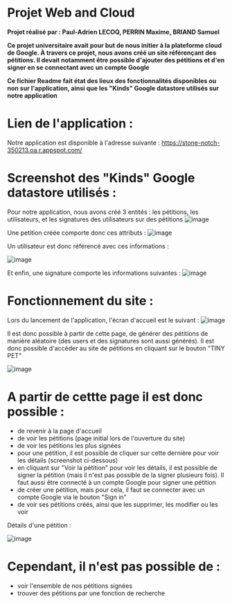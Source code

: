 # Projet Web and Cloud

**Projet réalisé par : Paul-Adrien LECOQ, PERRIN Maxime, BRIAND Samuel**

**Ce projet universitaire avait pour but de nous initier à la plateforme cloud de Google. À travers ce projet, nous avons créé un site référençant des pétitions. Il devait notamment être possible d'ajouter des pétitions et d'en signer en se connectant avec un compte Google**

**Ce fichier Readme fait état des lieux des fonctionnalités disponibles ou non sur l'application, ainsi que les "Kinds" Google datastore utilisés sur notre application**

#
# Lien de l'application : 

Notre application est disponible à l'adresse suivante : https://stone-notch-350213.oa.r.appspot.com/ 
#

# Screenshot des "Kinds" Google datastore utilisés : 

Pour notre application, nous avons créé 3 entités : les pétitions, les utilisateurs, et les signatures des utilisateurs sur des pétitions
![image](https://user-images.githubusercontent.com/80095833/170881484-5f7da7c0-8b5c-4710-9f5a-a99b0d8b3f96.png)

Une petition créée comporte donc ces attributs : 
![image](https://user-images.githubusercontent.com/80095833/170881582-6925216d-08a5-4904-a5d9-9fa8cb222f9b.png)

Un utilisateur est donc référencé avec ces informations : 

![image](https://user-images.githubusercontent.com/80095833/170881623-2f63b7c2-e7ad-4182-805c-5c820fcd9dbe.png)

Et enfin, une signature comporte les informations suivantes : 
![image](https://user-images.githubusercontent.com/80095833/170881684-94955588-2f2b-40cd-afe7-406aa9cd60db.png)
#

# Fonctionnement du site : 
Lors du lancement de l'application, l'écran d'accueil est le suivant :
![image](https://user-images.githubusercontent.com/80095833/170881859-fcdd1ba8-84c8-4981-b8ad-006a897ecf07.png)

Il est donc possible à partir de cette page, de générer des pétitions de manière aléatoire (des users et des signatures sont aussi générés). Il est donc possible d'accéder au site de pétitions en cliquant sur le bouton "TINY PET"

![image](https://user-images.githubusercontent.com/80095833/170882028-39e2cf89-2468-408f-bf47-a24277d34035.png)

# A partir de cettte page il est donc possible :

- de revenir à la page d'accueil 
- de voir les pétitions (page initial lors de l'ouverture du site)
- de voir les pétitions les plus signées
- pour une pétition, il est possible de cliquer sur cette dernière pour voir les détails (screenshot ci-dessous)
- en cliquant sur "Voir la pétition" pour voir les détails, il est possible de signer la pétition (mais il n'est pas possible de la signer plusieurs fois). Il faut aussi être connecté à un compte Google pour signer une pétition
- de créer une pétition, mais pour cela, il faut se connecter avec un compte Google via le bouton "Sign in"
- de voir ses pétitions créés, ainsi que les supprimer, les modifier ou les voir

Détails d'une pétition : 

![image](https://user-images.githubusercontent.com/80095833/170882327-1605f5c9-6a35-46ed-abf3-2db55c434b2e.png)

# Cependant, il n'est pas possible de : 

- voir l'ensemble de nos pétitions signées
- trouver des pétitions par une fonction de recherche
